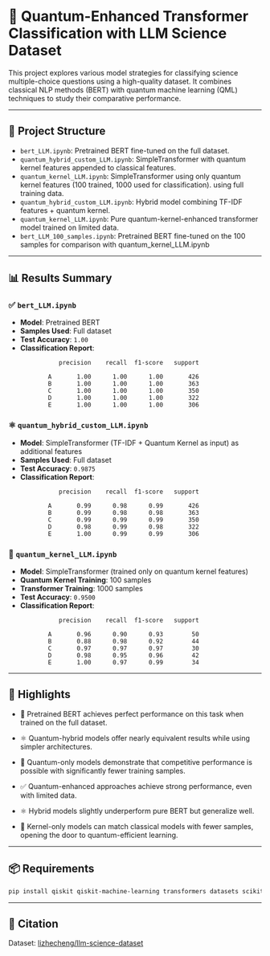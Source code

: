 # 🔬 Quantum-Enhanced Transformer Classification with LLM Science Dataset

This project explores various model strategies for classifying science multiple-choice questions using a high-quality dataset. It combines classical NLP methods (BERT) with quantum machine learning (QML) techniques to study their comparative performance.

---

## 📁 Project Structure

- `bert_LLM.ipynb`: Pretrained BERT fine-tuned on the full dataset.
- `quantum_hybrid_custom_LLM.ipynb`: SimpleTransformer with quantum kernel features appended to classical features.
- `quantum_kernel_LLM.ipynb`: SimpleTransformer using only quantum kernel features (100 trained, 1000 used for classification).
 using full training data.
- `quantum_hybrid_custom_LLM.ipynb`: Hybrid model combining TF-IDF features + quantum kernel.
- `quantum_kernel_LLM.ipynb`: Pure quantum-kernel-enhanced transformer model trained on limited data.
- `bert_LLM_100_samples.ipynb`: Pretrained BERT fine-tuned on the 100 samples for comparison with quantum_kernel_LLM.ipynb

---

## 📊 Results Summary

### ✅ `bert_LLM.ipynb`
- **Model**: Pretrained BERT
- **Samples Used**: Full dataset
- **Test Accuracy**: `1.00`
- **Classification Report**:
```
              precision    recall  f1-score   support

           A       1.00      1.00      1.00       426
           B       1.00      1.00      1.00       363
           C       1.00      1.00      1.00       350
           D       1.00      1.00      1.00       322
           E       1.00      1.00      1.00       306
```

### ⚛️ `quantum_hybrid_custom_LLM.ipynb`
- **Model**: SimpleTransformer (TF-IDF + Quantum Kernel as input) as additional features
- **Samples Used**: Full dataset
- **Test Accuracy**: `0.9875`
- **Classification Report**:
```
              precision    recall  f1-score   support

           A       0.99      0.98      0.99       426
           B       0.99      0.98      0.98       363
           C       0.99      0.99      0.99       350
           D       0.98      0.99      0.98       322
           E       1.00      0.99      0.99       306
```

### 🧠 `quantum_kernel_LLM.ipynb`
- **Model**: SimpleTransformer (trained only on quantum kernel features)
- **Quantum Kernel Training**: 100 samples
- **Transformer Training**: 1000 samples
- **Test Accuracy**: `0.9500`
- **Classification Report**:
```
              precision    recall  f1-score   support

           A       0.96      0.90      0.93        50
           B       0.88      0.98      0.92        44
           C       0.97      0.97      0.97        30
           D       0.98      0.95      0.96        42
           E       1.00      0.97      0.99        34
```

---

## 🚀 Highlights

- 🤖 Pretrained BERT achieves perfect performance on this task when trained on the full dataset.
- ⚛️ Quantum-hybrid models offer nearly equivalent results while using simpler architectures.
- 🧠 Quantum-only models demonstrate that competitive performance is possible with significantly fewer training samples.

- ✅ Quantum-enhanced approaches achieve strong performance, even with limited data.
- ⚛️ Hybrid models slightly underperform pure BERT but generalize well.
- 🔬 Kernel-only models can match classical models with fewer samples, opening the door to quantum-efficient learning.

---

## 📦 Requirements
```bash
pip install qiskit qiskit-machine-learning transformers datasets scikit-learn torch
```

---

## 📘 Citation
Dataset: [lizhecheng/llm-science-dataset](https://www.kaggle.com/datasets/lizhecheng/llm-science-dataset)
